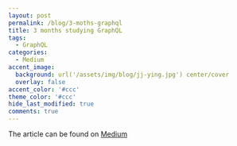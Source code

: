 ```yaml
---
layout: post
permalink: /blog/3-moths-graphql
title: 3 months studying GraphQL
tags:
  - GraphQL
categories:
  - Medium
accent_image: 
  background: url('/assets/img/blog/jj-ying.jpg') center/cover
  overlay: false
accent_color: '#ccc'
theme_color: '#ccc'
hide_last_modified: true
comments: true
---
```


The article can be found on [Medium](https://ivan-corrales-solera.medium.com/3-months-studying-graphql-27ad67694969)